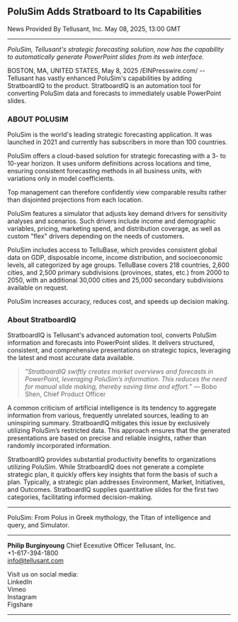 ## PoluSim Adds Stratboard to Its Capabilities

News Provided By Tellusant, Inc. May 08, 2025, 13:00 GMT  

---

*PoluSim, Tellusant's strategic forecasting solution, now has the capability to automatically generate PowerPoint slides from its web interface.*

BOSTON, MA, UNITED STATES, May 8, 2025 /EINPresswire.com/ -- Tellusant has vastly enhanced PoluSim's capabilities by adding StratboardIQ to the product. StratboardIQ is an automation tool for converting PoluSim data and forecasts to immediately usable PowerPoint slides.  

### ABOUT POLUSIM
PoluSim is the world's leading strategic forecasting application. It was launched in 2021 and currently has subscribers in more than 100 countries.  

PoluSim offers a cloud-based solution for strategic forecasting with a 3- to 10-year horizon. It uses uniform definitions across locations and time, ensuring consistent forecasting methods in all business units, with variations only in model coefficients.  

Top management can therefore confidently view comparable results rather than disjointed projections from each location.  

PoluSim features a simulator that adjusts key demand drivers for sensitivity analyses and scenarios. Such drivers include income and demographic variables, pricing, marketing spend, and distribution coverage, as well as custom "flex" drivers depending on the needs of customers.  

PoluSim includes access to TelluBase, which provides consistent global data on GDP, disposable income, income distribution, and socioeconomic levels, all categorized by age groups. TelluBase covers 218 countries, 2,600 cities, and 2,500 primary subdivisions (provinces, states, etc.) from 2000 to 2050, with an additional 30,000 cities and 25,000 secondary subdivisions available on request.  

PoluSim increases accuracy, reduces cost, and speeds up decision making.  

### About StratboardIQ
StratboardIQ is Tellusant's advanced automation tool, converts PoluSim information and forecasts into PowerPoint slides. It delivers structured, consistent, and comprehensive presentations on strategic topics, leveraging the latest and most accurate data available.  
> *"StratboardIQ swiftly creates market overviews and forecasts in PowerPoint, leveraging PoluSim’s information. This reduces the need for manual slide making, thereby saving time and effort.”* — Bobo Shen, Chief Product Officer

A common criticism of artificial intelligence is its tendency to aggregate information from various, frequently unrelated sources, leading to an uninspiring summary. StratboardIQ mitigates this issue by exclusively utilizing PoluSim’s restricted data. This approach ensures that the generated presentations are based on precise and reliable insights, rather than randomly incorporated information.  

StratboardIQ provides substantial productivity benefits to organizations utilizing PoluSim. While StratboardIQ does not generate a complete strategic plan, it quickly offers key insights that form the basis of such a plan. Typically, a strategic plan addresses Environment, Market, Initiatives, and Outcomes. StratboardIQ supplies quantitative slides for the first two categories, facilitating informed decision-making. 

---

PoluSim: From Polus in Greek mythology, the Titan of intelligence and query, and Simulator.

---

**Philip Burginyoung**
Chief Ecexutive Officer
Tellusant, Inc.  
+1-617-394-1800  
info@tellusant.com  

Visit us on social media:  
LinkedIn  
Vimeo  
Instagram  
Figshare

---


